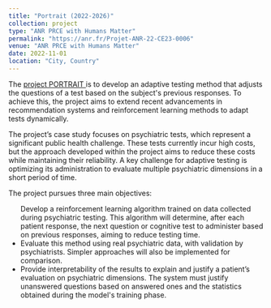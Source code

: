 ```yaml
---
title: "Portrait (2022-2026)"
collection: project
type: "ANR PRCE with Humans Matter"
permalink: "https://anr.fr/Projet-ANR-22-CE23-0006"
venue: "ANR PRCE with Humans Matter"
date: 2022-11-01
location: "City, Country"
---
```


<p>The <a href="https://anr.fr/Projet-ANR-22-CE23-0006"> project PORTRAIT </a> is to develop an adaptive testing method that adjusts the questions of a test based on the subject's previous responses. To achieve this, the project aims to extend recent advancements in recommendation systems and reinforcement learning methods to adapt tests dynamically.</p>

<p>The project’s case study focuses on psychiatric tests, which represent a significant public health challenge. These tests currently incur high costs, but the approach developed within the project aims to reduce these costs while maintaining their reliability. A key challenge for adaptive testing is optimizing its administration to evaluate multiple psychiatric dimensions in a short period of time.</p>

The project pursues three main objectives:
<ul>
  <il> Develop a reinforcement learning algorithm trained on data collected during psychiatric testing. This algorithm will determine, after each patient response, the next question or cognitive test to administer based on previous responses, aiming to reduce testing time.</il>

<li> Evaluate this method using real psychiatric data, with validation by psychiatrists. Simpler approaches will also be implemented for comparison.</li>

<li> Provide interpretability of the results to explain and justify a patient’s evaluation on psychiatric dimensions. The system must justify unanswered questions based on answered ones and the statistics obtained during the model's training phase.</li>
</ul>


